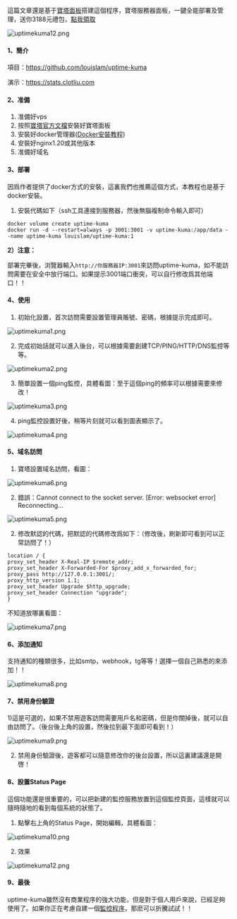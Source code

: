這篇文章還是基于[寶塔面板](https://www.bt.cn/?invite_code=MV96YnVvdHU=)搭建這個程序，寶塔服務器面板，一鍵全能部署及管理，送你3188元禮包，[點我領取](https://www.bt.cn/?invite_code=MV96YnVvdHU=)

![uptimekuma12.png](https://tupian.clotliu.com/a3d67768b1c56a1a54e390820717f4a6.png)

#### 1、簡介

項目：https://github.com/louislam/uptime-kuma

演示：https://stats.clotliu.com

#### 2、准備

1. 准備好vps
2. 按照[寶塔官方文檔](https://www.bt.cn)安裝好寶塔面板
3. 安裝好docker管理器([Docker安裝教程](https://clotliu.com/archives/docker-install))
4. 安裝好nginx1.20或其他版本
5. 准備好域名

#### 3、部署

因爲作者提供了docker方式的安裝，這裏我們也推薦這個方式，本教程也是基于docker安裝。

1. 安裝代碼如下（ssh工具連接到服務器，然後無腦複制命令輸入即可）

```
docker volume create uptime-kuma
docker run -d --restart=always -p 3001:3001 -v uptime-kuma:/app/data --name uptime-kuma louislam/uptime-kuma:1
```

**2）注意：**

部署完畢後，浏覽器輸入`http://你服務器IP:3001`來訪問uptime-kuma，如不能訪問需要在安全中放行端口。如果提示3001端口衝突，可以自行修改爲其他端口！！

#### 4、使用

1. 初始化設置，首次訪問需要設置管理員賬號、密碼，根據提示完成即可。

![uptimekuma1.png](https://tupian.clotliu.com/f33c1ccfe81bf7a8faa669451980bf79.png)

2. 完成初始話就可以進入後台，可以根據需要創建TCP/PING/HTTP/DNS監控等等。

![uptimekuma2.png](https://tupian.clotliu.com/991c0d5c0d2f640d83f99bfab9b40def.png)

3. 簡單設置一個ping監控，具體看圖：至于這個ping的頻率可以根據需要來修改！

![uptimekuma3.png](https://tupian.clotliu.com/b8a5c3a2466a80b2660729514b0f3c0c.png)

4. ping監控設置好後，稍等片刻就可以看到圖表顯示了。

![uptimekuma4.png](https://tupian.clotliu.com/b651ea0c2d2b8f003d8fae9c548ddfff.png)

#### 5、域名訪問

1. 寶塔設置域名訪問，看圖：

![uptimekuma6.png](https://tupian.clotliu.com/02b1b22f0e84c10db3f918e3755880e8.png)

2. 錯誤：Cannot connect to the socket server. [Error: websocket error] Reconnecting...

![uptimekuma5.png](https://tupian.clotliu.com/6d7f969e761de47a86a701ffeac54c9e.png)

2. 修改默認的代碼，把默認的代碼修改爲如下：（修改後，刷新即可看到可以正常訪問了！）

```
location / {
proxy_set_header X-Real-IP $remote_addr;
proxy_set_header X-Forwarded-For $proxy_add_x_forwarded_for;
proxy_pass http://127.0.0.1:3001/;
proxy_http_version 1.1;
proxy_set_header Upgrade $http_upgrade;
proxy_set_header Connection "upgrade";
}
```

不知道放哪裏看圖：

![uptimekuma7.png](https://tupian.clotliu.com/74c20fc4c993cee40aa578baacf7cdbd.png)

#### 6、添加通知

支持通知的種類很多，比如smtp，webhook，tg等等！選擇一個自己熟悉的來添加！！

![uptimekuma8.png](https://tupian.clotliu.com/a4335c81b6c82b918920428b9b3c8885.png)

#### 7、禁用身份驗證

1)這是可選的，如果不禁用遊客訪問需要用戶名和密碼，但是你關掉後，就可以自由訪問了。（後台後上角的設置，然後拉到最下面即可看到！）

![uptimekuma9.png](https://tupian.clotliu.com/72bc8f88ce8b1d47ac9a1b4a8c5138d9.png)

2. 禁用身份驗證後，遊客都可以隨意修改你的後台設置，所以這裏建議還是開啓！

#### 8、設置Status Page

這個功能還是很重要的，可以把新建的監控服務放置到這個監控頁面，這樣就可以隨時隨地的看到每個系統的狀態了。

1. 點擊右上角的Status Page，開始編輯，具體看圖：

![uptimekuma10.png](https://tupian.clotliu.com/5325ed18e3026f4ae88045f90873ccee.png)

2. 效果

![uptimekuma12.png](https://tupian.clotliu.com/a3d67768b1c56a1a54e390820717f4a6.png)

#### 9、最後

uptime-kuma雖然沒有商業程序的強大功能，但是對于個人用戶來說，已經足夠使用了。如果你正在考慮自建一個[監控程序](https://clotliu.com/archives/uptime-kuma)，那麽可以折騰試試！！

